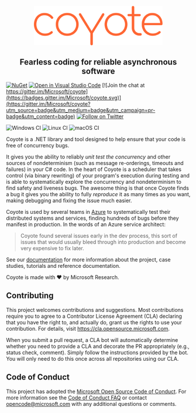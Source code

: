 <div align="center">
  <img src="docs/assets/images/logo_coyote.svg" width="70%">
  <h2>Fearless coding for reliable asynchronous software</h2>
</div>

[![NuGet](https://img.shields.io/nuget/v/Microsoft.Coyote.svg)](https://www.nuget.org/packages/Microsoft.Coyote/)
[![Open in Visual Studio Code](https://open.vscode.dev/badges/open-in-vscode.svg)](https://open.vscode.dev/organization/repository)
[![Join the chat at https://gitter.im/Microsoft/coyote](https://badges.gitter.im/Microsoft/coyote.svg)](https://gitter.im/Microsoft/coyote?utm_source=badge&utm_medium=badge&utm_campaign=pr-badge&utm_content=badge)
[![Follow on Twitter](https://img.shields.io/twitter/follow/coyote_dev?style=social&logo=twitter)](https://twitter.com/intent/follow?screen_name=coyote_dev)

![Windows CI](https://github.com/microsoft/coyote/workflows/Windows%20CI/badge.svg)
![Linux CI](https://github.com/microsoft/coyote/workflows/Linux%20CI/badge.svg)
![macOS CI](https://github.com/microsoft/coyote/workflows/macOS%20CI/badge.svg)

Coyote is a .NET library and tool designed to help ensure that your code is free of concurrency bugs.

It gives you the ability to reliably *unit test the concurrency* and other sources of nondeterminism
(such as message re-orderings, timeouts and failures) in your C# code. In the heart of Coyote is a
scheduler that takes control (via binary rewriting) of your program's execution during testing and
is able to systematically explore the concurrency and nondeterminism to find safety and liveness
bugs. The awesome thing is that once Coyote finds a bug it gives you the ability to fully *reproduce*
it as many times as you want, making debugging and fixing the issue much easier.

Coyote is used by several teams in [Azure](https://azure.microsoft.com/) to systematically test
their distributed systems and services, finding hundreds of bugs before they manifest in
production. In the words of an Azure service architect:
> Coyote found several issues early in the dev process, this sort of issues that would usually bleed
> through into production and become very expensive to fix later.

See our [documentation](https://microsoft.github.io/coyote/) for more information about the project,
case studies, tutorials and reference documentation.

Coyote is made with :heart: by Microsoft Research.

## Contributing
This project welcomes contributions and suggestions. Most contributions require you to agree to a
Contributor License Agreement (CLA) declaring that you have the right to, and actually do, grant us
the rights to use your contribution. For details, visit https://cla.opensource.microsoft.com.

When you submit a pull request, a CLA bot will automatically determine whether you need to provide a
CLA and decorate the PR appropriately (e.g., status check, comment). Simply follow the instructions
provided by the bot. You will only need to do this once across all repositories using our CLA.

## Code of Conduct
This project has adopted the [Microsoft Open Source Code of
Conduct](https://opensource.microsoft.com/codeofconduct/). For more information see the [Code of
Conduct FAQ](https://opensource.microsoft.com/codeofconduct/faq/) or contact
[opencode@microsoft.com](mailto:opencode@microsoft.com) with any additional questions or comments.
